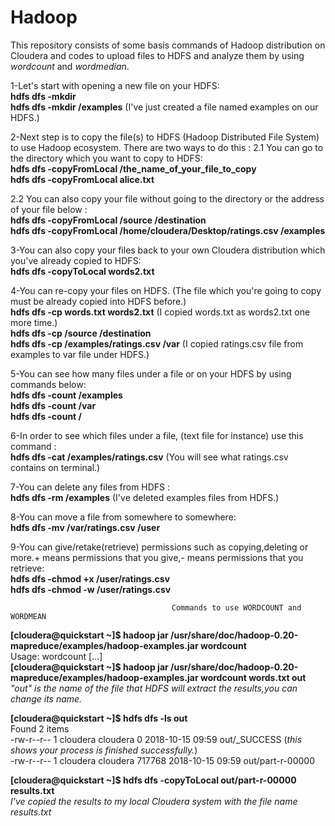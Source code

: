 # Hadoop
This repository consists of some basis commands of Hadoop distribution on Cloudera and codes to upload files to HDFS and analyze them by using *wordcount* and *wordmedian*.

1-Let's start with opening a new file on your HDFS:                                                                   
**hdfs dfs -mkdir**                       
**hdfs dfs -mkdir /examples** (I've just created a file named examples on our HDFS.)

2-Next step is to copy the file(s) to HDFS (Hadoop Distributed File System) to use Hadoop ecosystem. There are two ways to do this :
2.1 You can go to the directory which you want to copy to HDFS:                     
**hdfs dfs -copyFromLocal /the_name_of_your_file_to_copy**                                 
**hdfs dfs -copyFromLocal alice.txt**

2.2 You can also copy your file without going to the directory or the address of your file below :                      
**hdfs dfs -copyFromLocal /source /destination**                                                                                        
**hdfs dfs -copyFromLocal /home/cloudera/Desktop/ratings.csv /examples**                                                                

3-You can also copy your files back to your own Cloudera distribution which you've already copied to HDFS:          
**hdfs dfs -copyToLocal words2.txt**                  

4-You can re-copy your files on HDFS. (The file which you're going to copy must be already copied into HDFS before.)        
**hdfs dfs -cp words.txt words2.txt** (I copied words.txt as words2.txt one more time.)                   
**hdfs dfs -cp /source /destination**                             
**hdfs dfs -cp /examples/ratings.csv /var** (I copied ratings.csv file from examples to var file under HDFS.)                

5-You can see how many files under a file or on your HDFS by using commands below:              
**hdfs dfs -count /examples**                                                       
**hdfs dfs -count /var**                                                
**hdfs dfs -count /**                                                            
  
6-In order to see which files under a file, (text file for instance) use this command :                                 
**hdfs dfs -cat /examples/ratings.csv** (You will see what ratings.csv contains on terminal.)                           

7-You can delete any files from HDFS :                                                    
**hdfs dfs -rm /examples** (I've deleted examples files from HDFS.)                                     
    
8-You can move a file from somewhere to somewhere:                                          
**hdfs dfs -mv /var/ratings.csv /user**                                                   
  
9-You can give/retake(retrieve) permissions such as copying,deleting or more.+ means permissions that you give,- means permissions that you retrieve:                                                                                 
**hdfs dfs -chmod +x /user/ratings.csv                                                                
hdfs dfs -chmod -w /user/ratings.csv**             




                                        Commands to use WORDCOUNT and WORDMEAN

**[cloudera@quickstart ~]$ hadoop jar /usr/share/doc/hadoop-0.20-mapreduce/examples/hadoop-examples.jar wordcount**          
Usage: wordcount <in> [<in>...] <out>                                             
**[cloudera@quickstart ~]$ hadoop jar /usr/share/doc/hadoop-0.20-mapreduce/examples/hadoop-examples.jar wordcount words.txt out**       
*"out" is the name of the file that HDFS will extract the results,you can change its name.*               

**[cloudera@quickstart ~]$ hdfs dfs -ls out**                                                                    
Found 2 items                                                                                                    
-rw-r--r--   1 cloudera cloudera          0 2018-10-15 09:59 out/_SUCCESS (*this shows your process is finished successfully.*)         
-rw-r--r--   1 cloudera cloudera     717768 2018-10-15 09:59 out/part-r-00000                                               

**[cloudera@quickstart ~]$ hdfs dfs -copyToLocal out/part-r-00000 results.txt**                                      
*I've copied the results to my local Cloudera system with the file name results.txt*                                         
